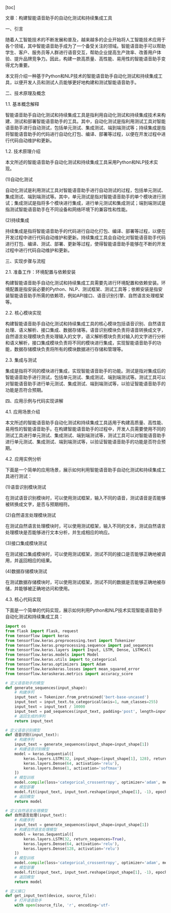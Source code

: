 
[toc]                    
                
                
文章：构建智能语音助手的自动化测试和持续集成工具

一、引言

随着人工智能技术的不断发展和普及，越来越多的企业开始将人工智能技术应用于各个领域，其中智能语音助手成为了一个备受关注的领域。智能语音助手可以帮助学生、客户、服务员等人群进行语音交互，帮助企业提高生产效率、改善用户体验、提升品牌竞争力。因此，构建一款高质量、高性能、易用性的智能语音助手变得尤为重要。

本文将介绍一种基于Python和NLP技术的智能语音助手自动化测试和持续集成工具，以便开发人员和测试人员能够更好地构建和测试智能语音助手。

二、技术原理及概念

1.1. 基本概念解释

智能语音助手自动化测试和持续集成工具是指利用自动化测试和持续集成技术来构建、测试和部署智能语音助手的工具。其中，自动化测试是指利用测试工具对智能语音助手进行自动测试，包括单元测试、集成测试、端到端测试等；持续集成是指将智能语音助手的代码进行自动化打包、编译、部署等过程，以便在开发过程中进行代码自动维护和更新。

1.2. 技术原理介绍

本文所述的智能语音助手自动化测试和持续集成工具采用Python和NLP技术实现。

(1)自动化测试

自动化测试是利用测试工具对智能语音助手进行自动测试的过程，包括单元测试、集成测试、端到端测试等。其中，单元测试是指对智能语音助手的单个模块进行测试；集成测试是指将多个模块进行集成，进行单元测试和集成测试；端到端测试是指测试智能语音助手在不同设备和网络环境下的兼容性和性能。

(2)持续集成

持续集成是指将智能语音助手的代码进行自动化打包、编译、部署等过程，以便在开发过程中进行代码自动维护和更新。持续集成工具会自动化对智能语音助手代码进行打包、编译、测试、部署、更新等过程，使得智能语音助手能够在不断的开发过程中进行代码自动维护和更新。

三、实现步骤与流程

2.1. 准备工作：环境配置与依赖安装

构建智能语音助手自动化测试和持续集成工具需要先进行环境配置和依赖安装。环境配置是指安装必要的Python、NLP、测试框架、测试工具等；依赖安装是指安装智能语音助手所需的依赖项，例如API接口、语音识别引擎、自然语言处理框架等。

2.2. 核心模块实现

构建智能语音助手自动化测试和持续集成工具的核心模块包括语音识别、自然语言处理、语义解析、接口集成、数据存储等。语音识别模块负责将语音转换成文字，自然语言处理模块负责处理输入的文字，语义解析模块负责对输入的文字进行分析和语义解析，接口集成模块负责将不同的模块进行集成，实现智能语音助手的功能，数据存储模块负责将所有的模块数据进行存储和管理等。

2.3. 集成与测试

集成是指将不同的模块进行集成，实现智能语音助手的功能。测试是指对集成后的智能语音助手进行测试，包括单元测试、集成测试、端到端测试等。测试工具可以对智能语音助手进行单元测试、集成测试、端到端测试等，以验证智能语音助手的功能是否符合预期。

四、应用示例与代码实现讲解

4.1. 应用场景介绍

本文所述的智能语音助手自动化测试和持续集成工具适用于构建高质量、高性能、易用性的智能语音助手。在构建智能语音助手的过程中，开发人员需要使用不同的测试工具进行单元测试、集成测试、端到端测试等，测试工具可以对智能语音助手进行单元测试、集成测试、端到端测试等，以验证智能语音助手的功能是否符合预期。

4.2. 应用实例分析

下面是一个简单的应用场景，展示如何利用智能语音助手自动化测试和持续集成工具进行测试：

(1)语音识别模块测试

在测试语音识别模块时，可以使用测试框架，输入不同的语音，测试语音是否能够被转换成文字，是否与预期相符。

(2)自然语言处理模块测试

在测试自然语言处理模块时，可以使用测试框架，输入不同的文本，测试自然语言处理模块是否能够进行文本分析，并生成相应的响应。

(3)接口集成模块测试

在测试接口集成模块时，可以使用测试框架，测试不同的接口是否能够正确地被调用，并返回相应的结果。

(4)数据存储模块测试

在测试数据存储模块时，可以使用测试框架，测试不同的数据是否能够正确地被存储，并能够被正确地访问和使用。

4.3. 核心代码实现

下面是一个简单的代码实现，展示如何利用Python和NLP技术实现智能语音助手自动化测试和持续集成工具：

```python
import os
from flask import Flask, request
from tensorflow import keras
from tensorflow.keras.preprocessing.text import Tokenizer
from tensorflow.keras.preprocessing.sequence import pad_sequences
from tensorflow.keras.layers import Input, LSTM, Dense, LSTMCell
from tensorflow.keras.models import Model
from tensorflow.keras.utils import to_categorical
from tensorflow.keras.optimizers import Adam
from tensorflow.keraskeras.losses import mean_squared_error
from tensorflow.keraskeras.metrics import accuracy_score

# 定义语音助手的模型
def generate_sequences(input_shape):
    # 构建序列
    input_text = Tokenizer.from_pretrained('bert-base-uncased')
    input_text = input_text.to_categorical(axis=1, num_classes=255)
    input_text = input_text / 10000
    input_text = pad_sequences(input_text, padding='post', length=input_shape[1], shift=1, pad_length=2)
    # 返回生成的序列
    return input_text

# 定义语音识别模型
def 语音识别(input_text):
    # 构建序列
    input_text = generate_sequences(input_shape=input_shape[1])
    # 构建语音识别模型
    model = keras.Sequential([
        keras.layers.LSTM(32, input_shape=(input_shape[1], 128), return_sequences=True),
        keras.layers.Dense(64, activation='relu'),
        keras.layers.Dense(1, activation='softmax')
    ])
    # 模型训练
    model.compile(loss='categorical_crossentropy', optimizer='adam', metrics=['accuracy'])
    # 模型部署
    model.fit(input_text, input_text.reshape(input_shape[1], -1), epochs=10)
    # 返回模型
    return model

# 定义自然语言处理模型
def 自然语言处理(input_text):
    # 构建序列
    input_text = generate_sequences(input_shape=input_shape[1])
    # 构建自然语言处理模型
    model = keras.Sequential([
        keras.layers.LSTM(32, return_sequences=True),
        keras.layers.Dense(64, activation='relu'),
        keras.layers.Dense(128, activation='relu')
    ])
    # 模型训练
    model.compile(loss='categorical_crossentropy', optimizer='adam', metrics=['accuracy'])
    # 模型部署
    model.fit(input_text, input_text.reshape(input_shape[1], -1), epochs=10)
    # 返回模型
    return model

# 定义接口
def get_input_text(device, source_file):
    # 打开语音助手
    with open(source_file, 'r', encoding='utf-

